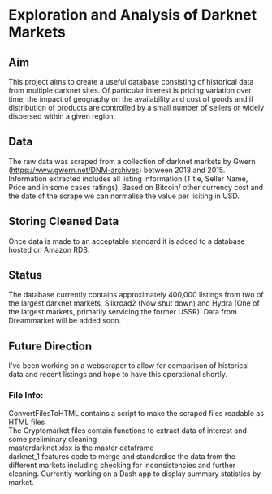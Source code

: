 # Exploration and Analysis of Darknet Markets
## Aim
This project aims to create a useful database consisting of historical data from multiple darknet sites. Of particular interest is pricing variation over time, the impact of geography on the availability and cost of goods and if distribution of products are controlled by a small number of sellers or widely dispersed within a given region.
## Data
The raw data was scraped from a collection of darknet markets by Gwern (https://www.gwern.net/DNM-archives) between 2013 and 2015. Information extracted includes all listing information (Title, Seller Name, Price and in some cases ratings). Based on Bitcoin/ other currency cost and the date of the scrape we can normalise the value per lisiting in USD.

## Storing Cleaned Data
Once data is made to an acceptable standard it is added to a database hosted on Amazon RDS.

## Status
The database currently contains approximately 400,000 listings from two of the largest darknet markets, Silkroad2 (Now shut down) and Hydra (One of the largest markets, primarily servicing the former USSR). Data from Dreammarket will be added soon.

## Future Direction
I've been working on a webscraper to allow for comparison of historical data and recent listings and hope to have this operational shortly.

### File Info:
ConvertFilesToHTML contains a script to make the scraped files readable as HTML files  
The Cryptomarket files contain functions to extract data of interest and some preliminary cleaning  
masterdarknet.xlsx is the master dataframe  
darknet_1 features code to merge and standardise the data from the different markets including checking for inconsistencies and further cleaning. Currently working on a Dash app to display summary statistics by market.
